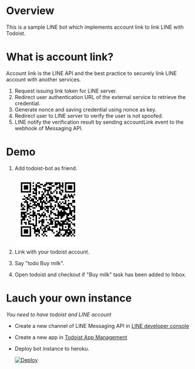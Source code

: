 # Overview

This is a sample LINE bot which implements account link to link LINE with Todoist.

# What is account link?

Account link is the LINE API and the best practice to securely link LINE account with another services.

1. Request issuing link token for LINE server.
1. Redirect user authentication URL of the external service to retrieve the credential.
1. Generate nonce and saving credential using nonce as key.
1. Redirect user to LINE server to verify the user is not spoofed.
1. LINE notify the verification result by sending accountLink event to the webhook of Messaging API.

# Demo

1. Add todoist-bot as friend.

    ![qrcode](./image/qrcode.png)

1. Link with your todoist account.

1. Say "todo Buy milk".

1. Open todoist and checkout if "Buy milk" task has been added to Inbox.


# Lauch your own instance

*You need to have todoist and LINE account*

- Create a new channel of LINE Messaging API in [LINE developer console](https://developers.line.me/console/)
- Create a new app in [Todoist App Management](https://developer.todoist.com/appconsole.html)
- Deploy bot instance to heroku.

    [![Deploy](https://www.herokucdn.com/deploy/button.svg)](https://heroku.com/deploy)
